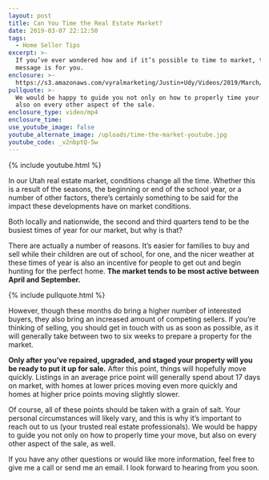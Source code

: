 ```yaml
---
layout: post
title: Can You Time the Real Estate Market?
date: 2019-03-07 22:12:50
tags:
  - Home Seller Tips
excerpt: >-
  If you’ve ever wondered how and if it’s possible to time to market, today’s
  message is for you.
enclosure: >-
  https://s3.amazonaws.com/vyralmarketing/Justin+Udy/Videos/2019/March/Salt+Lake+City+Real+Estate+Agent-+Can+You+Time+the+Real+Estate+Market_.mp4
pullquote: >-
  We would be happy to guide you not only on how to properly time your move, but
  also on every other aspect of the sale.
enclosure_type: video/mp4
enclosure_time:
use_youtube_image: false
youtube_alternate_image: /uploads/time-the-market-youtube.jpg
youtube_code: _v2nbptQ-5w
---
```


{% include youtube.html %}

In our Utah real estate market, conditions change all the time. Whether this is a result of the seasons, the beginning or end of the school year, or a number of other factors, there’s certainly something to be said for the impact these developments have on market conditions.&nbsp;

Both locally and nationwide, the second and third quarters tend to be the busiest times of year for our market, but why is that?

There are actually a number of reasons. It’s easier for families to buy and sell while their children are out of school, for one, and the nicer weather at these times of year is also an incentive for people to get out and begin hunting for the perfect home. **The market tends to be most active between April and September.**

{% include pullquote.html %}

However, though these months do bring a higher number of interested buyers, they also bring an increased amount of competing sellers. If you’re thinking of selling, you should get in touch with us as soon as possible, as it will generally take between two to six weeks to prepare a property for the market.

**Only after you’ve repaired, upgraded, and staged your property will you be ready to put it up for sale.** After this point, things will hopefully move quickly. Listings in an average price point will generally spend about 17 days on market, with homes at lower prices moving even more quickly and homes at higher price points moving slightly slower.&nbsp;

Of course, all of these points should be taken with a grain of salt. Your personal circumstances will likely vary, and this is why it’s important to reach out to us (your trusted real estate professionals). We would be happy to guide you not only on how to properly time your move, but also on every other aspect of the sale, as well.

If you have any other questions or would like more information, feel free to give me a call or send me an email. I look forward to hearing from you soon.